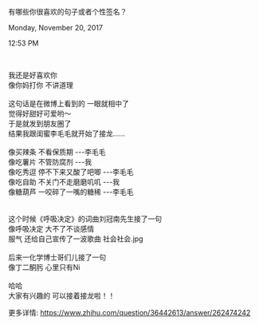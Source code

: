 有哪些你很喜欢的句子或者个性签名？

Monday, November 20, 2017

12:53 PM

 

我还是好喜欢你\
像你妈打你 不讲道理\
\
这句话是在微博上看到的 一眼就相中了\
觉得好甜好可爱哟～\
于是就发到朋友圈了\
结果我跟闺蜜李毛毛就开始了接龙......\
\
像买辣条 不看保质期 ---李毛毛\
像吃薯片 不管防腐剂 ---我\
像吃秀逗 停不下来又酸了吧唧 ---李毛毛\
像吃自助 不关门不走磨磨叽叽 ---我\
像糖葫芦 一咬碎了一嘴的糖稀 ---李毛毛\
\
\
这个时候《呼吸决定》的词曲刘冠南先生接了一句\
像呼吸决定 大不了不谈感情\
服气 还给自己宣传了一波歌曲 社会社会.jpg\
\
后来一化学博士哥们儿接了一句\
像丁二酮肟 心里只有Ni\
\
哈哈\
大家有兴趣的 可以接着接龙啦！！

更多详情: <https://www.zhihu.com/question/36442613/answer/262474242>

